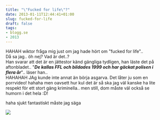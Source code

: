 ```yaml
---
title: "\"Fucked for life\"?"
date: 2013-01-11T12:44:41+01:00
slug: fucked-for-life
draft: false
tags:
- blogg.se
- 2013
---
```

HAHAH wiktor fråga mig just om jag hade hört om "fucked for life"..  
Då sa jag.. öh nej? Vad är det..?  
Han svarar att det är en jättestor känd gängliga tydligen, han läste det på aftonbladet.. "**_De kallas FFL och bildades 1999 och har gäckat polisen i flera år_**".. läser han..  
HAHAHAH JAg kunde inte annat än börja asgarva. Det låter ju som en porrvideo! hahaha men oavsett hur kul det är så ska jag väl kanske ha lite respekt för ett stort gäng kriminella.. men still, dom måste väl också se humorn i det hela :D!

haha sjukt fantastiskt måste jag säga  
  

![](/assets/images/blogg.se/mod_article38755662_4f331ee010bc2_50effb23e087c3633b694c84.jpg)